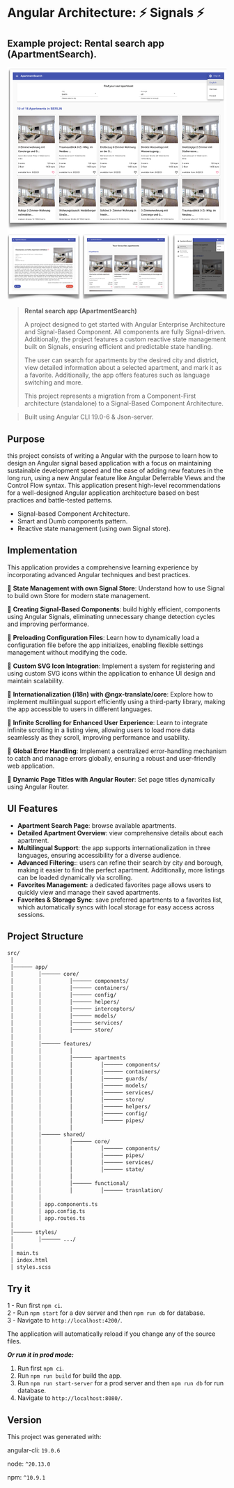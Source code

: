 # Angular Architecture: ⚡ Signals ⚡

## Example project: Rental search app (ApartmentSearch).

<img src="./screenshots/screenshot.png" alt="App Screenshots">

> **Rental search app (ApartmentSearch)**
>
> A project designed to get started with Angular Enterprise Architecture and Signal-Based Component. All components are fully Signal-driven. Additionally, the project features a custom reactive state management built on Signals, ensuring efficient and predictable state handling.
>
> The user can search for apartments by the desired city and district, view detailed information about a selected apartment, and mark it as a favorite. Additionally, the app offers features such as language switching and more.
>
> This project represents a migration from a Component-First architecture (standalone) to a Signal-Based Component Architecture.

> Built using Angular CLI 19.0-6 & Json-server.

## Purpose
this project consists of writing a Angular with the purpose to learn how to design an Angular signal based application with a focus on maintaining sustainable development speed and the ease of adding new features in the long run, using a new Angular feature like Angular Deferrable Views and the Control Flow syntax.
This application present high-level recommendations for a well-designed Angular application architecture based on best practices and battle-tested patterns.

- Signal-based Component Architecture.
- Smart and Dumb components pattern.
- Reactive state management (using own Signal store).

## Implementation

This application provides a comprehensive learning experience by incorporating advanced Angular techniques and best practices.

🔹 **State Management with own Signal Store**: Understand how to use Signal to build own Store for modern state management.

🔹 **Creating Signal-Based Components**: build highly efficient, components using Angular Signals, eliminating unnecessary change detection cycles and improving performance.

🔹 **Preloading Configuration Files**: Learn how to dynamically load a configuration file before the app initializes, enabling flexible settings management without modifying the code.

🔹 **Custom SVG Icon Integration**: Implement a system for registering and using custom SVG icons within the application to enhance UI design and maintain scalability.

🔹 **Internationalization (i18n) with @ngx-translate/core**: Explore how to implement multilingual support efficiently using a third-party library, making the app accessible to users in different languages.

🔹 **Infinite Scrolling for Enhanced User Experience**: Learn to integrate infinite scrolling in a listing view, allowing users to load more data seamlessly as they scroll, improving performance and usability.

🔹 **Global Error Handling**: Implement a centralized error-handling mechanism to catch and manage errors globally, ensuring a robust and user-friendly web application.

🔹 **Dynamic Page Titles with Angular Router**: Set page titles dynamically using Angular Router.

## UI Features

- **Apartment Search Page**: browse available apartments.
- **Detailed Apartment Overview**: view comprehensive details about each apartment.
- **Multilingual Support**: the app supports internationalization in three languages, ensuring accessibility for a diverse audience.
- **Advanced Filtering:**: users can refine their search by city and borough, making it easier to find the perfect apartment. Additionally, more listings can be loaded dynamically via scrolling.
- **Favorites Management:** a dedicated favorites page allows users to quickly view and manage their saved apartments.
- **Favorites & Storage Sync**: save preferred apartments to a favorites list, which automatically syncs with local storage for easy access across sessions.

## Project Structure

```
src/
 │
 │────── app/
 │        │────── core/
 │        │         │────── components/
 │        │         │────── containers/
 │        │         │────── config/
 │        │         │────── helpers/
 │        │         │────── interceptors/
 │        │         │────── models/
 │        │         │────── services/
 │        │         │────── store/
 │        │
 │        │────── features/
 │        │         │
 │        │         │────── apartments
 │        │         │         │────── components/
 │        │         │         │────── containers/
 │        │         │         │────── guards/
 │        │         │         │────── models/
 │        │         │         │────── services/
 │        │         │         │────── store/
 │        │         │         │────── helpers/
 │        │         │         │────── config/
 │        │         │         │────── pipes/
 │        │         │
 │        │────── shared/
 │        │         │────── core/
 │        │         │         │────── components/
 │        │         │         │────── pipes/
 │        │         │         │────── services/
 │        │         │         │────── state/
 │        │         │
 │        │         │────── functional/
 │        │         │         │────── trasnlation/
 │        │
 │        │ app.components.ts
 │        │ app.config.ts
 │        │ app.routes.ts
 │
 │────── styles/
 │        │────── .../
 │
 │ main.ts
 │ index.html
 │ styles.scss
```

## Try it

1 - Run first `npm ci`.  
2 - Run `npm start` for a dev server and then `npm run db` for database.  
3 - Navigate to `http://localhost:4200/`.

The application will automatically reload if you change any of the source files.

_**Or run it in prod mode:**_

1. Run first `npm ci`.
2. Run `npm run build` for build the app.
3. Run `npm run start-server` for a prod server and then `npm run db` for run database.
4. Navigate to `http://localhost:8080/`.


## Version
This project was generated with:

angular-cli: `19.0.6`

node: `^20.13.0`

npm: `^10.9.1`

